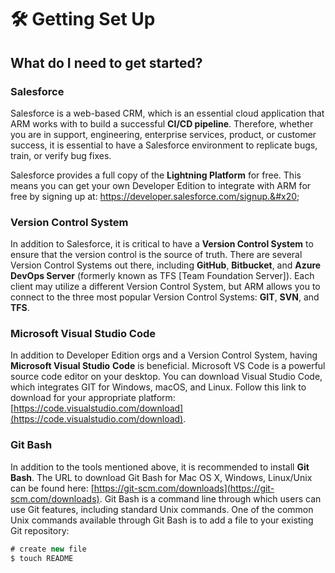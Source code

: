 # 🛠️ Getting Set Up

## What do I need to get started?

### Salesforce

Salesforce is a web-based CRM, which is an essential cloud application that ARM works with to build a successful **CI/CD pipeline**. Therefore, whether you are in support, engineering, enterprise services, product, or customer success, it is essential to have a Salesforce environment to replicate bugs, train, or verify bug fixes.&#x20;

Salesforce provides a full copy of the **Lightning Platform** for free. This means you can get your own Developer Edition to integrate with ARM for free by signing up at: https://developer.salesforce.com/signup.&#x20;

### Version Control System&#x20;

In addition to Salesforce, it is critical to have a **Version Control System** to ensure that the version control is the source of truth. There are several Version Control Systems out there, including **GitHub**, **Bitbucket**, and **Azure DevOps Server** (formerly known as TFS \[Team Foundation Server]). Each client may utilize a different Version Control System, but ARM allows you to connect to the three most popular Version Control Systems: **GIT**, **SVN**, and **TFS**.

### Microsoft Visual Studio Code

In addition to Developer Edition orgs and a Version Control System, having **Microsoft Visual Studio** **Code** is beneficial. Microsoft VS Code is a powerful source code editor on your desktop. You can download Visual Studio Code, which integrates GIT for Windows, macOS, and Linux. Follow this link to download for your appropriate platform: [https://code.visualstudio.com/download](https://code.visualstudio.com/download).

### Git Bash

In addition to the tools mentioned above, it is recommended to install **Git Bash**. The URL to download Git Bash for Mac OS X, Windows, Linux/Unix can be found here: [https://git-scm.com/downloads](https://git-scm.com/downloads). Git Bash is a command line through which users can use Git features, including standard Unix commands. One of the common Unix commands available through Git Bash is to add a file to your existing Git repository:

```actionscript
# create new file
$ touch README
```
